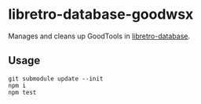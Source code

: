 # libretro-database-goodwsx

Manages and cleans up GoodTools in [libretro-database](https://github.com/libretro/libretro-database).

## Usage

```
git submodule update --init
npm i
npm test
```
